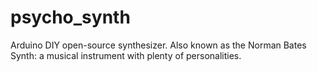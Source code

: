 # psycho_synth
Arduino DIY open-source synthesizer. Also known as the Norman Bates Synth: a musical instrument with plenty of personalities.
